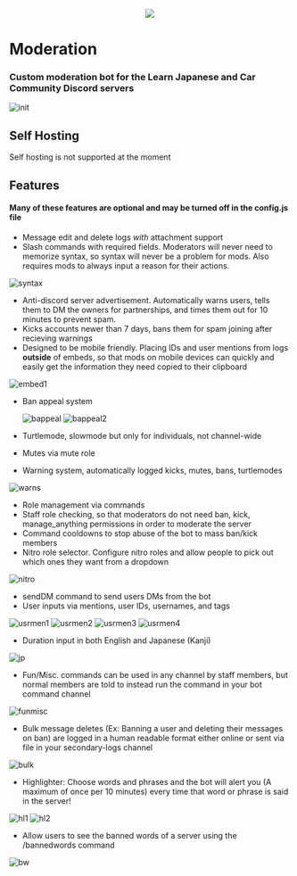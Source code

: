 <p align="center">
  <img src="https://cdn.tokyo.jp/cPch6">
</p>

# Moderation
### Custom moderation bot for the Learn Japanese and Car Community Discord servers

![init](https://cdn.tokyo.jp/giq4A)

## Self Hosting
Self hosting is not supported at the moment

## Features
#### Many of these features are optional and may be turned off in the config.js file

 * Message edit and delete logs *with* attachment support
 * Slash commands with required fields. Moderators will never need to memorize syntax, so syntax will never be a problem for mods. Also requires mods to always input a reason for their actions.

![syntax](https://cdn.tokyo.jp/CCgFl)

 * Anti-discord server advertisement. Automatically warns users, tells them to DM the owners for partnerships, and times them out for 10 minutes to prevent spam.
 * Kicks accounts newer than 7 days, bans them for spam joining after recieving warnings
 * Designed to be mobile friendly. Placing IDs and user mentions from logs **outside** of embeds, so that mods on mobile devices can quickly and easily get the information they need copied to their clipboard

![embed1](https://cdn.tokyo.jp/o4cuJ)

 * Ban appeal system
   
   ![bappeal](https://cdn.tokyo.jp/p11js)
   ![bappeal2](https://cdn.tokyo.jp/NLA4S)
   
 * Turtlemode, slowmode but only for individuals, not channel-wide
 * Mutes via mute role
 * Warning system, automatically logged kicks, mutes, bans, turtlemodes

![warns](https://cdn.tokyo.jp/sqeNm)

 * Role management via commands
 * Staff role checking, so that moderators do not need ban, kick, manage_anything permissions in order to moderate the server
 * Command cooldowns to stop abuse of the bot to mass ban/kick members
 * Nitro role selector. Configure nitro roles and allow people to pick out which ones they want from a dropdown

![nitro](https://cdn.tokyo.jp/bKlK9)
   
 * sendDM command to send users DMs from the bot
 * User inputs via mentions, user IDs, usernames, and tags

![usrmen1](https://cdn.tokyo.jp/yF2Kl)
![usrmen2](https://cdn.tokyo.jp/cm9Qu)
![usrmen3](https://cdn.tokyo.jp/7DueK)
![usrmen4](https://cdn.tokyo.jp/VdbG0)
   
 * Duration input in both English and Japanese (Kanji)

![jp](https://cdn.tokyo.jp/XpvIc)

 * Fun/Misc. commands can be used in any channel by staff members, but normal members are told to instead run the command in your bot command channel

![funmisc](https://cdn.tokyo.jp/4cO9P)


 * Bulk message deletes (Ex: Banning a user and deleting their messages on ban) are logged in a human readable format either online or sent via file in your secondary-logs channel

![bulk](https://cdn.tokyo.jp/IbsOJ)

 * Highlighter: Choose words and phrases and the bot will alert you (A maximum of once per 10 minutes) every time that word or phrase is said in the server!

![hl1](https://cdn.tokyo.jp/q1dGX)
![hl2](https://cdn.tokyo.jp/3Z3BO)

 * Allow users to see the banned words of a server using the /bannedwords command

![bw](https://cdn.tokyo.jp/SFBAZ)